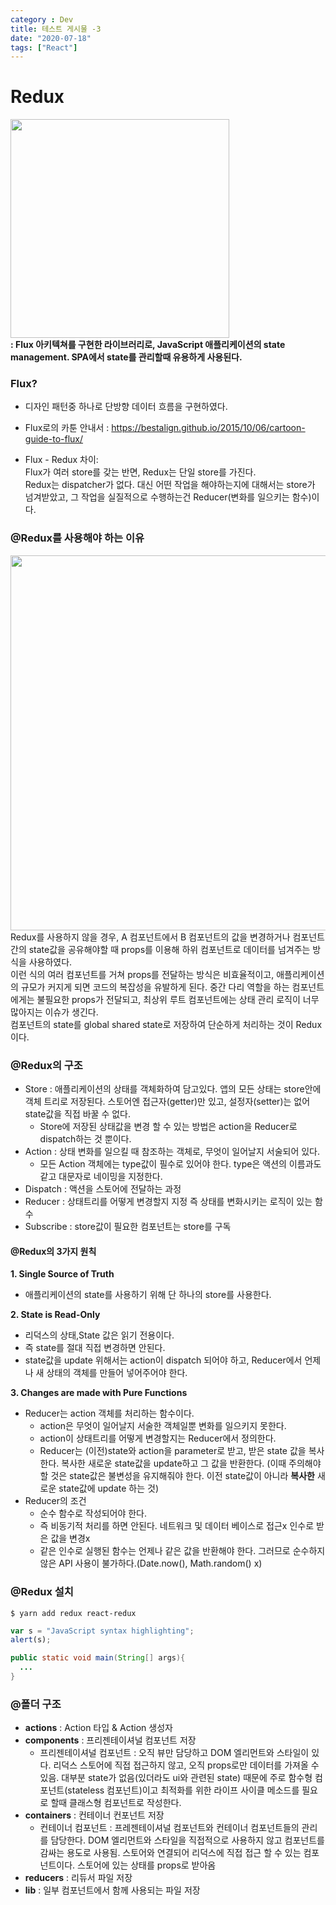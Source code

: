 ```yaml
---
category : Dev
title: 테스트 게시물 -3
date: "2020-07-18"
tags: ["React"]
---
```


# Redux
<img src="https://user-images.githubusercontent.com/41765537/54652703-0f923e80-4afb-11e9-86aa-099d7783c104.png" width="350"></img><br/>
**: Flux 아키텍쳐를 구현한 라이브러리로, JavaScript 애플리케이션의 state management. SPA에서 state를 관리할때 유용하게 사용된다.** <br/>

### Flux?
- 디자인 패턴중 하나로 단방향 데이터 흐름을 구현하였다. 
* Flux로의 카툰 안내서 : https://bestalign.github.io/2015/10/06/cartoon-guide-to-flux/
- Flux - Redux 차이:<br/>
Flux가 여러 store를 갖는 반면, Redux는 단일 store를 가진다. <br/>
Redux는 dispatcher가 없다. 대신 어떤 작업을 해야하는지에 대해서는 store가 넘겨받았고, 그 작업을 실질적으로 수행하는건 Reducer(변화를 일으키는 함수)이다.<br/>


### @Redux를 사용해야 하는 이유
<img src="https://user-images.githubusercontent.com/41765537/54659797-bc2de980-4b16-11e9-96bb-68f8bbc8dc0c.jpg" width="600"></img><br/>
Redux를 사용하지 않을 경우, A 컴포넌트에서 B 컴포넌트의 값을 변경하거나 컴포넌트간의 state값을 공유해야할 때 props를 이용해 하위 컴포넌트로 데이터를 넘겨주는 방식을 사용하였다. <br/>
이런 식의 여러 컴포넌트를 거쳐 props를 전달하는 방식은 비효율적이고, 애플리케이션의 규모가 커지게 되면 코드의 복잡성을 유발하게 된다. 중간 다리 역할을 하는 컴포넌트에게는 불필요한 props가 전달되고, 최상위 루트 컴포넌트에는 상태 관리 로직이 너무 많아지는 이슈가 생긴다. <br/>
컴포넌트의 state를 global shared state로 저장하여 단순하게 처리하는 것이 Redux이다.<br/>

### @Redux의 구조
- Store : 애플리케이션의 상태를 객체화하여 담고있다. 앱의 모든 상태는 store안에 객체 트리로 저장된다. 스토어엔 접근자(getter)만 있고, 설정자(setter)는 없어 state값을 직접 바꿀 수 없다.
  - Store에 저장된 상태값을 변경 할 수 있는 방법은 action을 Reducer로 dispatch하는 것 뿐이다.
- Action : 상태 변화를 일으킬 때 참조하는 객체로, 무엇이 일어날지 서술되어 있다.
  - 모든 Action 객체에는 type값이 필수로 있어야 한다. type은 액션의 이름과도 같고 대문자로 네이밍을 지정한다.
- Dispatch : 액션을 스토어에 전달하는 과정
- Reducer : 상태트리를 어떻게 변경할지 지정 즉 상태를 변화시키는 로직이 있는 함수
- Subscribe : store값이 필요한 컴포넌트는 store를 구독

#### @Redux의 3가지 원칙
**1. Single Source of Truth**
- 애플리케이션의 state를 사용하기 위해 단 하나의 store를 사용한다.

**2. State is Read-Only**
- 리덕스의 상태,State 값은 읽기 전용이다.
- 즉 state를 절대 직접 변경하면 안된다.
- state값을 update 위해서는 action이 dispatch 되어야 하고, Reducer에서 언제나 새 상태의 객체를 만들어 넣어주어야 한다.

**3. Changes are made with Pure Functions**
- Reducer는 action 객체를 처리하는 함수이다.
  - action은 무엇이 일어날지 서술한 객체일뿐 변화를 일으키지 못한다. 
  - action이 상태트리를 어떻게 변경할지는 Reducer에서 정의한다.
  - Reducer는 (이전)state와 action을 parameter로 받고, 받은 state 값을 복사한다. 복사한 새로운 state값을 update하고 그 값을 반환한다. (이때 주의해야 할 것은 state값은 불변성을 유지해줘야 한다. 이전 state값이 아니라 <b>복사한</b> 새로운 state값에 update 하는 것) <br/>
- Reducer의 조건
  - 순수 함수로 작성되어야 한다.
  - 즉 비동기적 처리를 하면 안된다. 네트워크 및 데이터 베이스로 접근x 인수로 받은 값을 변경x
  - 같은 인수로 실행된 함수는 언제나 같은 값을 반환해야 한다. 그러므로 순수하지 않은 API 사용이 불가하다.(Date.now(), Math.random() x)<br/>
  
### @Redux 설치
```shell
$ yarn add redux react-redux
```

```javascript
var s = "JavaScript syntax highlighting";
alert(s);
```

```java
public static void main(String[] args){
  ...
}
```

### @폴더 구조
- **actions** : Action 타입 & Action 생성자
- **components** : 프리젠테이셔널 컴포넌트 저장 <br/>
  - 프리젠테이셔널 컴포넌트 : 오직 뷰만 담당하고 DOM 엘리먼트와 스타일이 있다. 리덕스 스토어에 직접 접근하지 않고, 오직 props로만 데이터를 가져올 수 있음. 대부분 state가 없음(있더라도 ui와 관련된 state) 때문에 주로 함수형 컴포넌트(stateless 컴포넌트)이고 최적화를 위한 라이프 사이클 메소드를 필요로 할때 클래스형 컴포넌트로 작성한다.
- **containers** : 컨테이너 컨포넌트 저장 <br/>
  - 컨테이너 컴포넌트 : 프레젠테이셔널 컴포넌트와 컨테이너 컴포넌트들의 관리를 담당한다. DOM 엘리먼트와 스타일을 직접적으로 사용하지 않고 컴포넌트를 감싸는 용도로 사용됨. 스토어와 연결되어 리덕스에 직접 접근 할 수 있는 컴포넌트이다. 스토어에 있는 상태를 props로 받아옴
- **reducers** : 리듀서 파일 저장
- **lib** : 일부 컴포넌트에서 함께 사용되는 파일 저장
